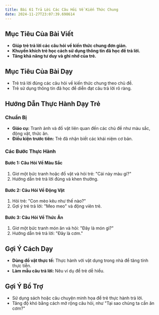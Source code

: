```yaml
---
title: Bài 61 Trả Lời Các Câu Hỏi Về Kiến Thức Chung
date: 2024-11-27T23:07:39.698614
---
```


## Mục Tiêu Của Bài Viết
- **Giúp trẻ trả lời các câu hỏi về kiến thức chung đơn giản.**
- **Khuyến khích trẻ học cách sử dụng thông tin đã học để trả lời.**
- **Tăng khả năng tư duy và ghi nhớ của trẻ.**

## Mục Tiêu Của Bài Dạy
- Trẻ trả lời đúng các câu hỏi về kiến thức chung theo chủ đề.
- Trẻ sử dụng thông tin đã học để diễn đạt câu trả lời rõ ràng.

## Hướng Dẫn Thực Hành Dạy Trẻ

### Chuẩn Bị
- **Giáo cụ:** Tranh ảnh và đồ vật liên quan đến các chủ đề như màu sắc, động vật, thức ăn.
- **Điều kiện trước tiên:** Trẻ đã nhận biết các khái niệm cơ bản.

### Các Bước Thực Hành
#### Bước 1: Câu Hỏi Về Màu Sắc
1. Giơ một bức tranh hoặc đồ vật và hỏi trẻ: "Cái này màu gì?"
2. Hướng dẫn trẻ trả lời đúng và khen thưởng.

#### Bước 2: Câu Hỏi Về Động Vật
1. Hỏi trẻ: "Con mèo kêu như thế nào?"
2. Gợi ý trẻ trả lời: "Meo meo" và động viên trẻ.

#### Bước 3: Câu Hỏi Về Thức Ăn
1. Giơ một bức tranh món ăn và hỏi: "Đây là món gì?"
2. Hướng dẫn trẻ trả lời: "Đây là cơm."

## Gợi Ý Cách Dạy
- **Dùng đồ vật thực tế:** Thực hành với vật dụng trong nhà để tăng tính thực tiễn.
- **Làm mẫu câu trả lời:** Nêu ví dụ để trẻ dễ hiểu.

## Gợi Ý Bổ Trợ
- Sử dụng sách hoặc câu chuyện minh họa để trẻ thực hành trả lời.
- Tăng độ khó bằng cách mở rộng câu hỏi, như "Tại sao chúng ta cần ăn cơm?"
